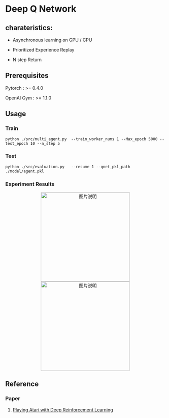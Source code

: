# Deep Q Network

## charateristics:

+ Asynchronous learning on GPU / CPU

+ Prioritized Experience Replay

+ N step Return

## Prerequisites

Pytorch     :  >= 0.4.0 

OpenAI Gym  :  >= 1.1.0

## Usage

### Train

```Shell
python ./src/multi_agent.py  --train_worker_nums 1 --Max_epoch 5000 --test_epoch 10 --n_step 5
```


### Test

```Shell
python ./src/evaluation.py   --resume 1 --qnet_pkl_path ./model/agent.pkl
```

### Experiment Results

<div align="center">
<img src="https://github.com/fujunustc/Pytorch-RL/raw/master/DQN/imgs/dqn.png" height="280px" alt="图片说明" >
<img src="https://github.com/fujunustc/Pytorch-RL/raw/master/DQN/imgs/Carpole_V0_dqn.gif" height="280px" alt="图片说明" >
</div>

## Reference

### Paper 

1. [Playing Atari with Deep Reinforcement Learning](https://www.cs.toronto.edu/~vmnih/docs/dqn.pdf)





